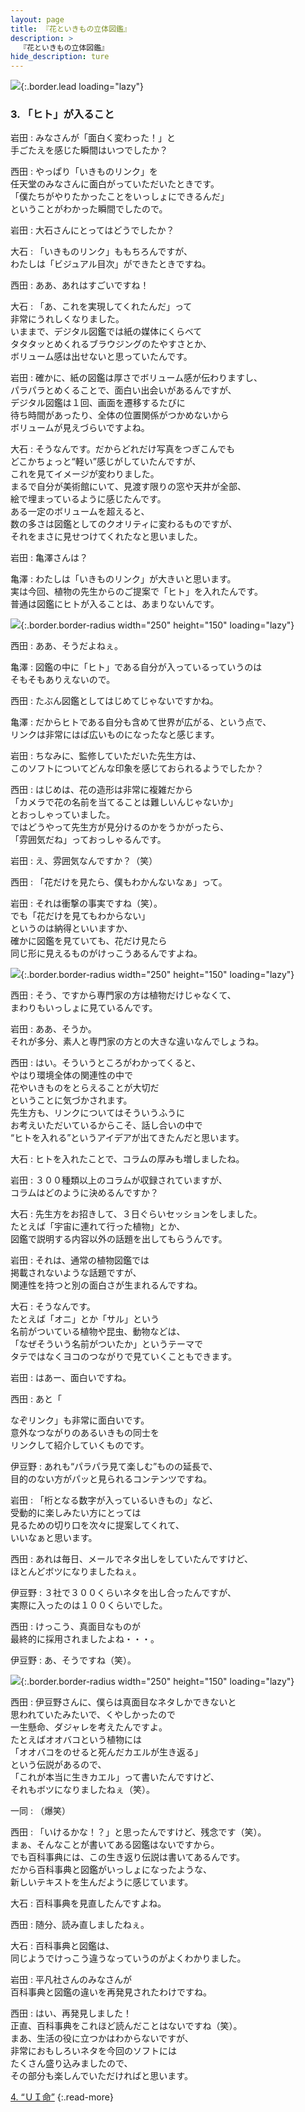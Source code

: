 ```yaml
---
layout: page
title: 『花といきもの立体図鑑』
description: >
  『花といきもの立体図鑑』
hide_description: ture
---
```


![](/interviews/jp/3ds/asuj/vol1/img/mainvisual3.jpg){:.border.lead loading="lazy"}

### 3. 「ヒト」が入ること

岩田
: みなさんが「面白く変わった！」と<br>手ごたえを感じた瞬間はいつでしたか？

西田
: やっぱり「いきものリンク」を<br>任天堂のみなさんに面白がっていただいたときです。<br>「僕たちがやりたかったことをいっしょにできるんだ」<br>ということがわかった瞬間でしたので。

岩田
: 大石さんにとってはどうでしたか？

大石
: 「いきものリンク」ももちろんですが、<br>わたしは「ビジュアル目次」ができたときですね。

西田
: ああ、あれはすごいですね！

大石
: 「あ、これを実現してくれたんだ」って<br>非常にうれしくなりました。<br>いままで、デジタル図鑑では紙の媒体にくらべて<br>タタタッとめくれるブラウジングのたやすさとか、<br>ボリューム感は出せないと思っていたんです。

岩田
: 確かに、紙の図鑑は厚さでボリューム感が伝わりますし、<br>パラパラとめくることで、面白い出会いがあるんですが、<br>デジタル図鑑は１回、画面を遷移するたびに<br>待ち時間があったり、全体の位置関係がつかめないから<br>ボリュームが見えづらいですよね。

大石
: そうなんです。だからどれだけ写真をつぎこんでも<br>どこかちょっと“軽い”感じがしていたんですが、<br>これを見てイメージが変わりました。<br>まるで自分が美術館にいて、見渡す限りの窓や天井が全部、<br>絵で埋まっているように感じたんです。<br>ある一定のボリュームを超えると、<br>数の多さは図鑑としてのクオリティに変わるものですが、<br>それをまさに見せつけてくれたなと思いました。

岩田
: 亀澤さんは？

亀澤
: わたしは「いきものリンク」が大きいと思います。<br>実は今回、植物の先生からのご提案で「ヒト」を入れたんです。<br>普通は図鑑にヒトが入ることは、あまりないんです。

![](/interviews/jp/3ds/asuj/vol1/img/photo11.jpg){:.border.border-radius width="250" height="150"  loading="lazy"}

西田
: ああ、そうだよねぇ。

亀澤
: 図鑑の中に「ヒト」である自分が入っているっていうのは<br>そもそもありえないので。

西田
: たぶん図鑑としてはじめてじゃないですかね。

亀澤
: だからヒトである自分も含めて世界が広がる、という点で、<br>リンクは非常にはば広いものになったなと感じます。

岩田
: ちなみに、監修していただいた先生方は、<br>このソフトについてどんな印象を感じておられるようでしたか？

西田
: はじめは、花の造形は非常に複雑だから<br>「カメラで花の名前を当てることは難しいんじゃないか」<br>とおっしゃっていました。<br>ではどうやって先生方が見分けるのかをうかがったら、<br>「雰囲気だね」っておっしゃるんです。

岩田
: え、雰囲気なんですか？（笑）

西田
: 「花だけを見たら、僕もわかんないなぁ」って。

岩田
: それは衝撃の事実ですね（笑）。<br>でも「花だけを見てもわからない」<br>というのは納得といいますか、<br>確かに図鑑を見ていても、花だけ見たら<br>同じ形に見えるものがけっこうあるんですよね。

![](/interviews/jp/3ds/asuj/vol1/img/photo12.jpg){:.border.border-radius width="250" height="150"  loading="lazy"}

西田
: そう、ですから専門家の方は植物だけじゃなくて、<br>まわりもいっしょに見ているんです。

岩田
: ああ、そうか。<br>それが多分、素人と専門家の方との大きな違いなんでしょうね。

西田
: はい。そういうところがわかってくると、<br>やはり環境全体の関連性の中で<br>花やいきものをとらえることが大切だ<br>ということに気づかされます。<br>先生方も、リンクについてはそういうふうに<br>お考えいただいているからこそ、話し合いの中で<br>“ヒトを入れる”というアイデアが出てきたんだと思います。

大石
: ヒトを入れたことで、コラムの厚みも増しましたね。

岩田
: ３００種類以上のコラムが収録されていますが、<br>コラムはどのように決めるんですか？

大石
: 先生方をお招きして、３日ぐらいセッションをしました。<br>たとえば「宇宙に連れて行った植物」とか、<br>図鑑で説明する内容以外の話題を出してもらうんです。

岩田
: それは、通常の植物図鑑では<br>掲載されないような話題ですが、<br>関連性を持つと別の面白さが生まれるんですね。

大石
: そうなんです。<br>たとえば「オニ」とか「サル」という<br>名前がついている植物や昆虫、動物などは、<br>「なぜそういう名前がついたか」というテーマで<br>タテではなくヨコのつながりで見ていくこともできます。

岩田
: はあー、面白いですね。

西田
: あと「

なぞリンク」も非常に面白いです。<br>意外なつながりのあるいきもの同士を<br>リンクして紹介していくものです。

伊豆野
: あれも“パラパラ見て楽しむ”ものの延長で、<br>目的のない方がパッと見られるコンテンツですね。

岩田
: 「桁となる数字が入っているいきもの」など、<br>受動的に楽しみたい方にとっては<br>見るための切り口を次々に提案してくれて、<br>いいなぁと思います。

西田
: あれは毎日、メールでネタ出しをしていたんですけど、<br>ほとんどボツになりましたねぇ。

伊豆野
: ３社で３００くらいネタを出し合ったんですが、<br>実際に入ったのは１００くらいでした。

西田
: けっこう、真面目なものが<br>最終的に採用されましたよね・・・。

伊豆野
: あ、そうですね（笑）。

![](/interviews/jp/3ds/asuj/vol1/img/photo13.jpg){:.border.border-radius width="250" height="150"  loading="lazy"}

西田
: 伊豆野さんに、僕らは真面目なネタしかできないと<br>思われていたみたいで、くやしかったので<br>一生懸命、ダジャレを考えたんですよ。<br>たとえばオオバコという植物には<br>「オオバコをのせると死んだカエルが生き返る」<br>という伝説があるので、<br>「これが本当に生きカエル」って書いたんですけど、<br>それもボツになりましたねぇ（笑）。

一同
: （爆笑）

西田
: 「いけるかな！？」と思ったんですけど、残念です（笑）。<br>まぁ、そんなことが書いてある図鑑はないですから。<br>でも百科事典には、この生き返り伝説は書いてあるんです。<br>だから百科事典と図鑑がいっしょになったような、<br>新しいテキストを生んだように感じています。

大石
: 百科事典を見直したんですよね。

西田
: 随分、読み直しましたねぇ。

大石
: 百科事典と図鑑は、<br>同じようでけっこう違うなっていうのがよくわかりました。

岩田
: 平凡社さんのみなさんが<br>百科事典と図鑑の違いを再発見されたわけですね。

西田
: はい、再発見しました！<br>正直、百科事典をこれほど読んだことはないですね（笑）。<br>まあ、生活の役に立つかはわからないですが、<br>非常におもしろいネタを今回のソフトには<br>たくさん盛り込みましたので、<br>その部分も楽しんでいただければと思います。

[4. “ＵＩ命”](4.md)
{:.read-more}
